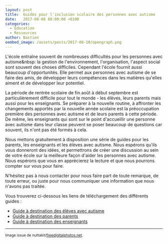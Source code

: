 ```yaml
---
layout: post
title:  Guides pour l'inclusion scolaire des personnes avec autisme
date:   2017-08-08 08:00:00 +0100
categories:
  - Education
  - Ressources
author: Bastien
oembed_image: /assets/posts/2017-08-10/opengraph.png
---
```


<amp-img class="right" width="250" height="250" src="{{ site.amp_img_cache_url }}/assets/posts/2017-08-10/ID-10021087.jpg" alt="ID-10021087"></amp-img>

L'école entraîne souvent de nombreuses difficultés pour les personnes avec autisme&nbsp:
la gestion de l'environnement, l'organisation, l'aspect social sont souvent des choses difficiles.
Cependant l'école fournit aussi beaucoup d'opportunités. Elle permet aux personnes avec autisme de se faire des amis, de développer leurs compétences dans les matières qu'elles aiment
et de développer leur potentiel.

La période de rentrée scolaire de fin août à début septembre est particulièrement difficile pour tout le monde - les élèves, leurs parents mais aussi pour les enseignants.
Se préparer à la nouvelle routine, à affronter les changements apportés par la nouvelle année scolaire est la préoccupation première des personnes avec autisme et de leurs parents
à cette période.
De même, les enseignants qui sont sur le point d'accueillir une personne avec autisme dans leur classe peuvent se poser beaucoup de questions car souvent,
ils n'ont pas été formés à cela.

Nous mettons gratuitement à disposition une série de guides pour les parents, les enseignants et les élèves avec autisme.
Nous espérons qu'ils vous donneront des idées, et permettrons de créer une discussion au sein de votre école  sur la meilleure façon d'aider les personnes avec autisme.
Nous espérons que vous en apprécierez la lecture et que nous pourrons compter sur vous pour faire.

N'hésitez pas à nous contacter pour nous faire part de toute remarque, de toute erreur, ou juste pour nous communiquer une information que nous n'avons pas traitée.

Vous trouverez ci-dessous les liens de téléchargement des différents guides&nbsp;:

<ul class="horizontal center">
 <li>
   <a href="/assets/posts/2017-08-10/handbook/student.pdf" class="big center">
     <amp-img class="center" width="150" height="212" src="/assets/posts/2017-08-10/handbook/student.png" alt="Guide à destination des élèves avec autisme"></amp-img>
     <span class="subtitle">Guide à destination</span>
     <span>des élèves avec autisme</span>
   </a>
 </li>
 <li>
   <a href="/assets/posts/2017-08-10/handbook/parent.pdf" class="big center">
     <amp-img class="center" width="150" height="212" src="/assets/posts/2017-08-10/handbook/parent.png" alt="Guide à destination des parents"></amp-img>
     <span class="subtitle">Guide à destination</span>
     <span>des parents</span>
   </a>
 </li>
 <li>
   <a href="/assets/posts/2017-08-10/handbook/teacher.pdf" class="big center">
     <amp-img class="center" width="150" height="212" src="/assets/posts/2017-08-10/handbook/teacher.png" alt="Guide à destination des enseignants"></amp-img>
     <span class="subtitle">Guide à destination</span>
     <span>des enseignants</span>
   </a>
 </li>
</ul>

---
<small>Image issue de nuttakit/<a href="http://www.freedigitalphotos.net">freedigitalphotos.net</a>.</small>
